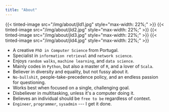 ```yaml
---
title: "About"
---
```


{{< tinted-image src="/img/about/jld1.jpg" style="max-width: 22%;" >}}
{{< tinted-image src="/img/about/jld2.jpg" style="max-width: 22%;" >}}
{{< tinted-image src="/img/about/jld3.jpg" style="max-width: 22%;" >}}
{{< tinted-image src="/img/about/jld4.jpg" style="max-width: 22%;" >}}

- A creative `PhD in Computer Science` from Portugal.
- Specialist in `information retrieval` and `network science`.
- Enjoys `random walks`, `machine learning`, and `data science`.
- Mainly codes in `Python`, but also a master of `R`, and a lover of `Scala`.
- Believer in diversity and equality, but not fussy about it.
- `No-bullshit`, people-take-precedence policy, and an endless passion for questioning.
- Works best when focused on a single, challenging goal.
- Disbeliever in multitasking, unless it's a computer doing it.
- Believes an individual should be `free to be` regardless of context.
- `Engineer`, `programmer`, `sysadmin` --- I get it done.
